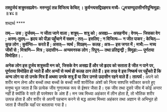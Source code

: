 **तश्दुर्जयं शत्रुमसह्यवेग-** **मरुन्तुदं तन्न विजित्य केचित् ।** **कुर्वन्त्यसद्विग्रहमत्र मत्र्यै-** **ॢमत्राण्युदासीनरिपून्विमूढा: ॥ ४८॥** 

शब्दार्थ **** 

**तम्—** **उस** **; दुर्जयम्—** **न जीता जाने वाला** **; शत्रुम्—** **शत्रु को** **; असह्य—** **असहनीय** **; वेगम्—** **जिसका वेग** **; अरुम्-तुदम्—** **हृदय** **को पीड़ा पहुँचाने में सक्षम** **; तत्—** **इसलिए** **; न विजित्य—** **न जीत पाकर** **; केचित्—** **कुछ लोग** **; कुर्वन्ति—** **करते हैं** **; असत्—** **व्यर्थ** **; विग्रहम्—** **कलह** **; अत्र—** **इस जगत में** **; मत्र्यै:—** **मत्र्य जीवों से** **; मित्राणि—** **मित्र** **; उदासीन—** **अन्यमनस्क लोग** **; रिपून्—** **तथा प्रतिद्वन्द्वी** **; विमूढा:—** **पूर्णतया विमोहित।** **.** 

**अनेक लोग इस दुर्जय शत्रुरूपी मन को, जिसके वेग असह्य हैं और जो हृदय को सताता है** **जीत न पाने पर, पूर्णतया विमोहित हो जाते हैं और अन्यों से व्यर्थ ही कलह ठान लेते हैं। इस** **तरह वे इस निष्कर्ष पर पहुँचते हैं कि अन्य लोग या तो उनके मित्र हैं अथवा उनके शत्रु हैं या** **फिर उनसे उदासीन रहने वाले हैं।** **तात्पर्य :** अपने को शरीर मान लेना और बच्चों तथा बच्चों के बच्चों रूपी शारीरिक अंशों को नित्य सश्पत्ति स्वीकार करते हुए मनुष्य भूल जाता है कि प्रत्येक जीव गुणात्मक रूप से ईश्वर जैसा है। एक जीव तथा दूसरे जीव में कोई अन्तर नहीं है क्योंकि वे सारे ही परमेश्वर के अंश हैं। मन जब मिथ्या अहंकार में लीन होता है, तो भौतिक शरीर उत्पन्न होता है और शरीर से अपनी पहचान करने से बद्ध आत्मा मिथ्या अहंकार तथा अज्ञान से अभिभूत हो जाता है जैसाकि यहाँ पर बतलाया गया है।  